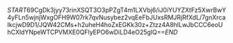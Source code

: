 $START$69CgDk3jyy73rinXSQT3O3pPZgT4m1LXVbj6/iJ0iYUYZXtFz5XwrBwY4yFLn5wjnjWxgOFH9W07rk7qvNusybez2vqEeFbJUxsRMJRjRfXdL/7gnXrcaIkcjwD9D1/JQW42CMs+h2uheH4hoZxEGKk30z+Ztzz4A8hlLwJbCCC6eoUhCXldYNpeWTCPVMXE0QFlyEPO6wDiLD4eO25glQ==$END$